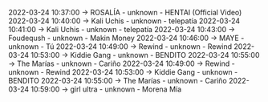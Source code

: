 2022-03-24 10:37:00 -> ROSALÍA - unknown - HENTAI (Official Video)
2022-03-24 10:40:00 -> Kali Uchis - unknown - telepatía
2022-03-24 10:41:00 -> Kali Uchis - unknown - telepatía
2022-03-24 10:43:00 -> Foudeqush - unknown - Makin Money
2022-03-24 10:46:00 -> MAYE - unknown - Tú
2022-03-24 10:49:00 -> Rewind - unknown - Rewind
2022-03-24 10:53:00 -> Kiddie Gang - unknown - BENDITO
2022-03-24 10:55:00 -> The Marías - unknown - Cariño
2022-03-24 10:49:00 -> Rewind - unknown - Rewind
2022-03-24 10:53:00 -> Kiddie Gang - unknown - BENDITO
2022-03-24 10:55:00 -> The Marías - unknown - Cariño
2022-03-24 10:59:00 -> girl ultra - unknown - Morena Mía
